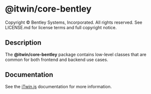 # @itwin/core-bentley

Copyright © Bentley Systems, Incorporated. All rights reserved. See LICENSE.md for license terms and full copyright notice.

## Description

The **@itwin/core-bentley** package contains low-level classes that are common for both frontend and backend use cases.

## Documentation

See the [iTwin.js](https://www.itwinjs.org) documentation for more information.
